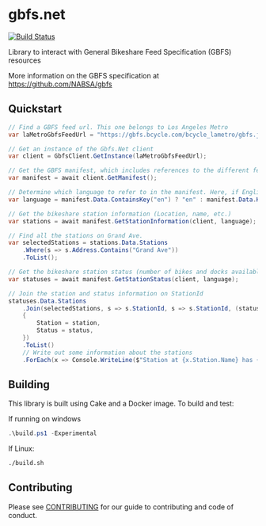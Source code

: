 # gbfs.net

[![Build Status](https://travis-ci.org/syncromatics/gbfs.net.svg?branch=master)](https://travis-ci.org/syncromatics/gbfs.net)

Library to interact with General Bikeshare Feed Specification (GBFS) resources

More information on the GBFS specification at https://github.com/NABSA/gbfs

## Quickstart

```csharp
// Find a GBFS feed url. This one belongs to Los Angeles Metro
var laMetroGbfsFeedUrl = "https://gbfs.bcycle.com/bcycle_lametro/gbfs.json";

// Get an instance of the Gbfs.Net client
var client = GbfsClient.GetInstance(laMetroGbfsFeedUrl);

// Get the GBFS manifest, which includes references to the different feeds of information about this bikeshare system
var manifest = await client.GetManifest();

// Determine which language to refer to in the manifest. Here, if English is available, it is being preferred.
var language = manifest.Data.ContainsKey("en") ? "en" : manifest.Data.Keys.First();

// Get the bikeshare station information (Location, name, etc.)
var stations = await manifest.GetStationInformation(client, language);

// Find all the stations on Grand Ave.
var selectedStations = stations.Data.Stations
	.Where(s => s.Address.Contains("Grand Ave"))
	.ToList();

// Get the bikeshare station status (number of bikes and docks available, etc.)
var statuses = await manifest.GetStationStatus(client, language);

// Join the station and status information on StationId
statuses.Data.Stations
	.Join(selectedStations, s => s.StationId, s => s.StationId, (status, station) => new
	{
		Station = station,
		Status = status,
	})
	.ToList()
	// Write out some information about the stations
	.ForEach(x => Console.WriteLine($"Station at {x.Station.Name} has {x.Status.NumBikesAvailable} bikes available and {x.Status.NumDocksAvailable} docks available"));
```

## Building

This library is built using Cake and a Docker image. To build and test:

If running on windows

```powershell
.\build.ps1 -Experimental
```

If Linux:
```bash
./build.sh
```

## Contributing

Please see [CONTRIBUTING](CONTRIBUTING.md) for our guide to contributing and code of conduct.
